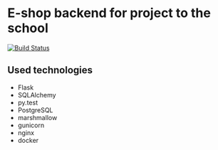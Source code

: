 # E-shop backend for project to the school
[![Build Status](https://travis-ci.org/hoou/pis_project.svg?branch=master)](https://travis-ci.org/hoou/pis_project)
## Used technologies
- Flask
- SQLAlchemy
- py.test
- PostgreSQL
- marshmallow
- gunicorn
- nginx
- docker